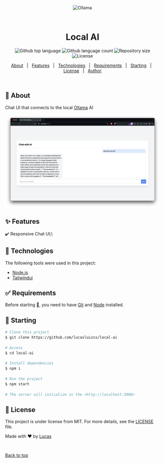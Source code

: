 <div align="center" id="top"> 
  <img src="./.github/app.gif" alt="Ollama" />

&#xa0;

  <!-- <a href="https://ollama.netlify.app">Demo</a> -->
</div>

<h1 align="center">Local AI</h1>

<p align="center">
  <img alt="Github top language" src="https://img.shields.io/github/languages/top/lucasluizss/ollama?color=56BEB8">

  <img alt="Github language count" src="https://img.shields.io/github/languages/count/lucasluizss/ollama?color=56BEB8">

  <img alt="Repository size" src="https://img.shields.io/github/repo-size/lucasluizss/ollama?color=56BEB8">

  <img alt="License" src="https://img.shields.io/github/license/lucasluizss/ollama?color=56BEB8">

  <!-- <img alt="Github issues" src="https://img.shields.io/github/issues/lucasluizss/ollama?color=56BEB8" /> -->

  <!-- <img alt="Github forks" src="https://img.shields.io/github/forks/lucasluizss/ollama?color=56BEB8" /> -->

  <!-- <img alt="Github stars" src="https://img.shields.io/github/stars/lucasluizss/ollama?color=56BEB8" /> -->
</p>

<!-- Status -->

<!-- <h4 align="center">
	🚧  Ollama 🚀 Under construction...  🚧
</h4>

<hr> -->

<p align="center">
  <a href="#dart-about">About</a> &#xa0; | &#xa0; 
  <a href="#sparkles-features">Features</a> &#xa0; | &#xa0;
  <a href="#rocket-technologies">Technologies</a> &#xa0; | &#xa0;
  <a href="#white_check_mark-requirements">Requirements</a> &#xa0; | &#xa0;
  <a href="#checkered_flag-starting">Starting</a> &#xa0; | &#xa0;
  <a href="#memo-license">License</a> &#xa0; | &#xa0;
  <a href="https://github.com/lucasluizss" target="_blank">Author</a>
</p>

<br>

## :dart: About

Chat UI that connects to the local [Ollama](https://ollama.com/) AI

<img src="public/screenshot.png" width="600" alt="screenshot" />

## :sparkles: Features

:heavy_check_mark: Responsive Chat UI;\

## :rocket: Technologies

The following tools were used in this project:

- [Node.js](https://nodejs.org/en/)
- [Tailwindui](https://tailwindui.com/)

## :white_check_mark: Requirements

Before starting :checkered_flag:, you need to have [Git](https://git-scm.com) and [Node](https://nodejs.org/en/) installed.

## :checkered_flag: Starting

```bash
# Clone this project
$ git clone https://github.com/lucasluizss/local-ai

# Access
$ cd local-ai

# Install dependencies
$ npm i

# Run the project
$ npm start

# The server will initialize in the <http://localhost:3000>
```

## :memo: License

This project is under license from MIT. For more details, see the [LICENSE](LICENSE.md) file.

Made with :heart: by <a href="https://github.com/lucasluizss" target="_blank">Lucas</a>

&#xa0;

<a href="#top">Back to top</a>
